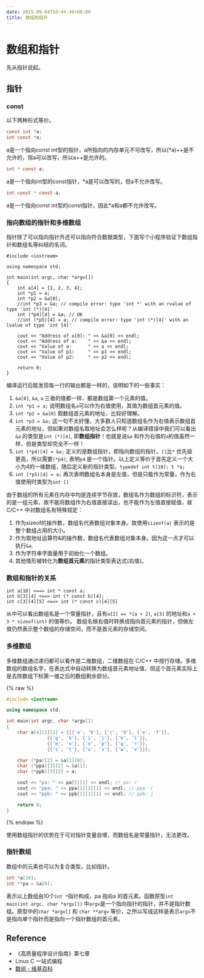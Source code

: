 ```yaml
---
date: 2015-09-04T10:44:40+08:00
title: 数组和指针
---
```


# 数组和指针

先从指针说起。

## 指针

### const

以下两种形式等价。

```c
const int *a;
int const *a;
```

a是一个指向const int型的指针，a所指向的内存单元不可改写，所以(*a)++是不允许的，但a可以改写，所以a++是允许的。

```c
int * const a;
```

a是一个指向int型的const指针，*a是可以改写的，但a不允许改写。

```c
int const * const a;
```

a是一个指向const int型的const指针，因此*a和a都不允许改写。

<!--more-->

### 指向数组的指针和多维数组

指针除了可以指向指针外还可以指向符合数据类型，下面写个小程序验证下数组指针和数组名等纠结的名词。

```
#include <iostream>

using namespace std;

int main(int argc, char *argv[])
{
	int a[4] = {1, 2, 3, 4};
	int *p1 = a;
	int *p2 = &a[0];
	//int *p3 = &a; // compile error: type 'int *' with an rvalue of type 'int (*)[4]'
	int (*p4)[4] = &a; // OK
	//int (*p5)[4] = a; // compile error: type 'int (*)[4]' with an lvalue of type 'int [4]'

	cout << "Address of a[0]: " << &a[0] << endl;
	cout << "Address of a:    " << &a << endl;
	cout << "Value of a:      " << a << endl;
	cout << "Value of p1:     " << p1 << endl;
	cout << "Value of p2:     " << p2 << endl;
	
	return 0;
}
```

编译运行后能发现每一行的输出都是一样的，说明如下的一些事实：

1. `&a[0]`, `&a`, `a` 三者的值都一样，都是数组第一个元素的值。
2. `int *p1 = a;` 说明数组名`a`可以作为右值使用，其值为数组首元素的值。
3. `int *p2 = &a[0]` 取数组首元素的地址，比较好理解。
4. `int *p3 = &a;` 这一句不太好懂，大多数人只知道数组名作为右值表示数组首元素的地址，但如果对数组名取地址会怎么样呢？从编译错误中我们可以看出`&a` 的类型是`int (*)[4]`, 即**数组指针**！也就是说`&a` 和作为右值的`a`的值虽然一样，但是类型却完全不一样！
5. `int (*p4)[4] = &a;` 定义的是数组指针，即指向数组的指针。`[]`比`*` 优先级更高，所以需要`(*p4)`, 表明`p4` 是一个指针。以上定义等价于首先定义一个大小为4的一维数组，随后定义新的指针类型。`typedef int t[10]; t *a;`
6. `int (*p5)[4] = a;` 再次表明数组名本身是左值，但是只能作为常量，作为右值使用时类型为`int []`

由于数组的所有元素在内存中均是连续字节存放，数组名作为数组的标识符，表示的是一组元素，故不能将数组作为右值直接读出，也不能作为左值直接赋值，故 C/C++ 中对数组名有特殊规定：

1. 作为sizeof的操作数，数组名代表数组对象本身。故使用`sizeof(a)` 表示的是整个数组占用的大小。
2. 作为取地址运算符&的操作数，数组名代表数组对象本身。因为这一点才可以执行`&a`.
3. 作为字符串字面量用于初始化一个数组。
4. 其他情形被转化为**数组首元素**的指针类型表达式(右值)。

### 数组和指针的关系

```
int a[10] <==> int * const a;
int b[3][4] <==> int (* const b)[4];
int c[3][4][5] <==> int (* const c)[4][5]
```

从中可以看出数组名是一个常量指针，且有`a[2] == *(a + 2)`, `a[3]` 的地址和`a + 3 * sizeof(int)` 的值等价。
数组名做右值时转换成指向首元素的指针，但做左值仍然表示整个数组的存储空间，而不是首元素的存储空间。

### 多维数组

多维数组通过递归都可以看作是二维数组，二维数组在 C/C++ 中按行存储。多维数组的数组名字，在表达式中自动转换为数组首元素地址值，但这个首元素实际上是去除数组下标第一维之后的数组剩余部分。

{% raw %}
```c++
#include <iostream>

using namespace std;

int main(int argc, char *argv[])
{
	char a[4][3][2] = {{{'a', 'b'}, {'c', 'd'}, {'e', 'f'}},
			   {{'g', 'h'}, {'i', 'j'}, {'k', 'l'}},
			   {{'m', 'n'}, {'o', 'p'}, {'q', 'r'}},
			   {{'s', 't'}, {'u', 'v'}, {'w', 'x'}}};

	char (*pa)[2] = &a[1][0];
	char (*ppa)[3][2] = &a[1];
	char (*ppb)[3][2] = a;

	cout << "pa: " << pa[5][1] << endl; // pa: r
	cout << "ppa: " << ppa[1][2][1] << endl; // ppa: r
	cout << "ppb: " << ppb[1][1][1] << endl; // ppb: j

	return 0;
}
```
{% endraw %}

使用数组指针的优势在于可对指针变量自增，而数组名是常量指针，无法更改。

### 指针数组

数组中的元素也可以为复合类型，比如指针。

```c
int *a[10];
int **pa = &a[0];
```

表示以上数组由10个`int *`指针构成，pa 指向a 的首元素。函数原型`int main(int argc, char *argv[])` 中`argv`是一个指向指针的指针，并不是指针数组。原型中的`char *argv[]` 和 `char **argv` 等价，之所以写成这样是表示`argv`不是指向单个指针而是指向一个指针数组的首元素。

## Reference

- 《高质量程序设计指南》第七章
- Linux C 一站式编程
- [数组 - 维基百科](https://zh.wikipedia.org/wiki/%E6%95%B0%E7%BB%84)